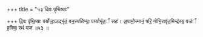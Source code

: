 +++
title = "५३ दिवः पृथिव्याः"

+++
दि॒वः पृ॑थि॒व्याः पर्योज॒ऽउद्भृ॑तं॒ वन॒स्पति॑भ्यः॒ पर्य्याभृ॑त॒ँ सहः॑। अ॒पामो॒ज्मानं॒ परि॒ गोभि॒रावृ॑त॒मिन्द्र॑स्य॒ वज्र॑ँ ह॒विषा॒ रथं॑ यज ॥५३ ॥